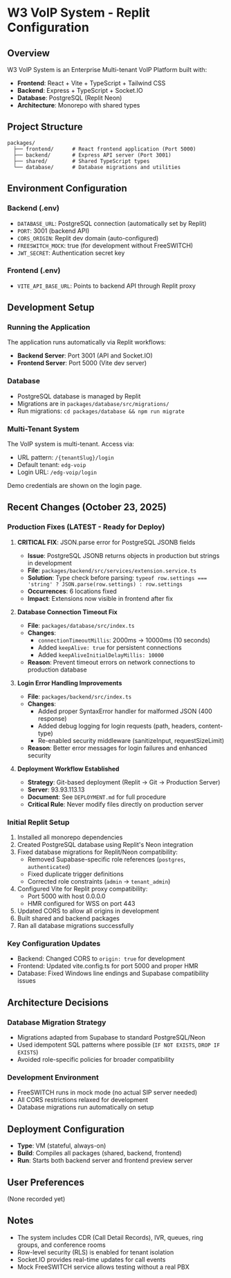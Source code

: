# W3 VoIP System - Replit Configuration

## Overview
W3 VoIP System is an Enterprise Multi-tenant VoIP Platform built with:
- **Frontend**: React + Vite + TypeScript + Tailwind CSS
- **Backend**: Express + TypeScript + Socket.IO
- **Database**: PostgreSQL (Replit Neon)
- **Architecture**: Monorepo with shared types

## Project Structure
```
packages/
  ├── frontend/      # React frontend application (Port 5000)
  ├── backend/       # Express API server (Port 3001)
  ├── shared/        # Shared TypeScript types
  └── database/      # Database migrations and utilities
```

## Environment Configuration

### Backend (.env)
- `DATABASE_URL`: PostgreSQL connection (automatically set by Replit)
- `PORT`: 3001 (backend API)
- `CORS_ORIGIN`: Replit dev domain (auto-configured)
- `FREESWITCH_MOCK`: true (for development without FreeSWITCH)
- `JWT_SECRET`: Authentication secret key

### Frontend (.env)
- `VITE_API_BASE_URL`: Points to backend API through Replit proxy

## Development Setup

### Running the Application
The application runs automatically via Replit workflows:
- **Backend Server**: Port 3001 (API and Socket.IO)
- **Frontend Server**: Port 5000 (Vite dev server)

### Database
- PostgreSQL database is managed by Replit
- Migrations are in `packages/database/src/migrations/`
- Run migrations: `cd packages/database && npm run migrate`

### Multi-Tenant System
The VoIP system is multi-tenant. Access via:
- URL pattern: `/{tenantSlug}/login`
- Default tenant: `edg-voip`
- Login URL: `/edg-voip/login`

Demo credentials are shown on the login page.

## Recent Changes (October 23, 2025)

### Production Fixes (LATEST - Ready for Deploy)
1. **CRITICAL FIX**: JSON.parse error for PostgreSQL JSONB fields
   - **Issue**: PostgreSQL JSONB returns objects in production but strings in development
   - **File**: `packages/backend/src/services/extension.service.ts`
   - **Solution**: Type check before parsing: `typeof row.settings === 'string' ? JSON.parse(row.settings) : row.settings`
   - **Occurrences**: 6 locations fixed
   - **Impact**: Extensions now visible in frontend after fix

2. **Database Connection Timeout Fix**
   - **File**: `packages/database/src/index.ts`
   - **Changes**:
     - `connectionTimeoutMillis`: 2000ms → 10000ms (10 seconds)
     - Added `keepAlive: true` for persistent connections
     - Added `keepAliveInitialDelayMillis: 10000`
   - **Reason**: Prevent timeout errors on network connections to production database

3. **Login Error Handling Improvements**
   - **File**: `packages/backend/src/index.ts`
   - **Changes**:
     - Added proper SyntaxError handler for malformed JSON (400 response)
     - Added debug logging for login requests (path, headers, content-type)
     - Re-enabled security middleware (sanitizeInput, requestSizeLimit)
   - **Reason**: Better error messages for login failures and enhanced security

4. **Deployment Workflow Established**
   - **Strategy**: Git-based deployment (Replit → Git → Production Server)
   - **Server**: 93.93.113.13
   - **Document**: See `DEPLOYMENT.md` for full procedure
   - **Critical Rule**: Never modify files directly on production server

### Initial Replit Setup
1. Installed all monorepo dependencies
2. Created PostgreSQL database using Replit's Neon integration
3. Fixed database migrations for Replit/Neon compatibility:
   - Removed Supabase-specific role references (`postgres`, `authenticated`)
   - Fixed duplicate trigger definitions
   - Corrected role constraints (`admin` → `tenant_admin`)
4. Configured Vite for Replit proxy compatibility:
   - Port 5000 with host 0.0.0.0
   - HMR configured for WSS on port 443
5. Updated CORS to allow all origins in development
6. Built shared and backend packages
7. Ran all database migrations successfully

### Key Configuration Updates
- Backend: Changed CORS to `origin: true` for development
- Frontend: Updated vite.config.ts for port 5000 and proper HMR
- Database: Fixed Windows line endings and Supabase compatibility issues

## Architecture Decisions

### Database Migration Strategy
- Migrations adapted from Supabase to standard PostgreSQL/Neon
- Used idempotent SQL patterns where possible (`IF NOT EXISTS`, `DROP IF EXISTS`)
- Avoided role-specific policies for broader compatibility

### Development Environment
- FreeSWITCH runs in mock mode (no actual SIP server needed)
- All CORS restrictions relaxed for development
- Database migrations run automatically on setup

## Deployment Configuration
- **Type**: VM (stateful, always-on)
- **Build**: Compiles all packages (shared, backend, frontend)
- **Run**: Starts both backend server and frontend preview server

## User Preferences
(None recorded yet)

## Notes
- The system includes CDR (Call Detail Records), IVR, queues, ring groups, and conference rooms
- Row-level security (RLS) is enabled for tenant isolation
- Socket.IO provides real-time updates for call events
- Mock FreeSWITCH service allows testing without a real PBX
